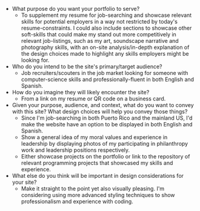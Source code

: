 - What purpose do you want your portfolio to serve?
    - To supplement my resume for job-searching and showcase relevant skills for potential employers in a way not restricted by today's resume-constraints. I could also include sections to showcase other soft-skills that could make my stand out more competitively in relevant job-listings, such as my art, soundscape narrative and photography skills, with an on-site analysis/in-depth explanation of the design choices made to highlight any skills employers might be looking for.
- Who do you intend to be the site's primary/target audience?
    - Job recruiters/scouters in the job market looking for someone with computer-science skills and professionally-fluent in both English and Spanish.
- How do you imagine they will likely encounter the site?
    - From a link on my resume or QR code on a business card.
- Given your purpose, audience, and context, what do you want to convey with this site? What design choices will help you convey those things?
    - Since I'm job-searching in both Puerto Rico and the mainland US, I'd make the website have an option to be displayed in both English and Spanish.
    - Show a general idea of my moral values and experience in leadership by displaying photos of my participating in philanthropy work and leadership positions respectively.
    - Either showcase projects on the portfolio or link to the repository of relevant programming projects that showcased my skills and experience.
- What else do you think will be important in design considerations for your site?
    - Make it straight to the point yet also visually pleasing. I'm considering using more advanced styling techniques to show professionalism and experience with coding.
